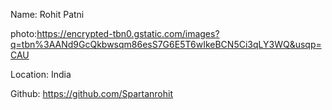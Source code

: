 Name: Rohit Patni

photo:https://encrypted-tbn0.gstatic.com/images?q=tbn%3AANd9GcQkbwsqm86esS7G6E5T6wIkeBCN5Ci3qLY3WQ&usqp=CAU 

Location: India

Github: https://github.com/Spartanrohit
